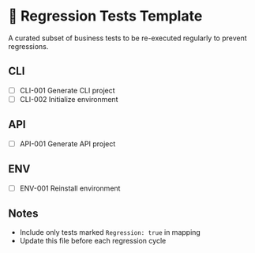 # 🔁 Regression Tests Template

A curated subset of business tests to be re-executed regularly to prevent regressions.

## CLI

- [ ] CLI-001 Generate CLI project
- [ ] CLI-002 Initialize environment

## API

- [ ] API-001 Generate API project

## ENV

- [ ] ENV-001 Reinstall environment

## Notes

- Include only tests marked `Regression: true` in mapping
- Update this file before each regression cycle